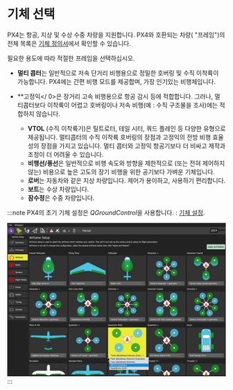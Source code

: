 # 기체 선택

PX4는 항공, 지상 및 수상 수중 차량을 지원합니다. PX4와 호환되는 차량( "프레임")의 전체 목록은 [기체 정의서](../airframes/airframe_reference.md)에서 확인할 수 있습니다.

필요한 용도에 따라 적절한 프레임을 선택하십시오.

- **멀티 콥터**는 일반적으로 저속 단거리 비행용으로 정밀한 호버링 및 수직 이착륙이 가능합니다. PX4에는 간편 비행 모드를 제공합며, 가장 인기있는 비행체입니다.
- **고정익</ 0>은 장거리 고속 비행용으로 항공 감시 등에 적합합니다. 그러나, 멀티콥터보다 이착륙이 어렵고 호버링이나 저속 비행(예 : 수직 구조물을 조사)에는 적합하지 않습니다.</li> 
    
    - **VTOL** (수직 이착륙기)은 틸트로터, 테일 시터, 쿼드 플레인 등 다양한 유형으로 제공됩니다. 멀티콥터의 수직 이착륙 호버링의 장점과 고정익의 전방 비행 효율성의 장점을 가지고 있습니다. 멀티 콥터와 고정익 항공기보다 더 비싸고 제작과 조정이 더 어려울 수 있습니다.
    - **비행선/풍선**은 일반적으로 비행 속도와 방향을 제한적으로 (또는 전혀 제어하지 않는) 비용으로 높은 고도의 장기 비행을 위한 공기보다 가벼운 기체입니다.
    - **로버**는 자동차와 같은 지상 차량입니다. 제어가 용이하고, 사용하기 편리합니다.
    - **보트**는 수상 차량입니다.
    - **잠수정**은 수중 차량입니다.</ul> 
    
    :::note PX4의 초기 기체 설정은 *QGroundControl*을 사용합니다. : [기체 설정](../config/airframe.md).
    
    ![프레임 선택 ](../../assets/qgc/setup/airframe/airframe_px4.jpg)
:::